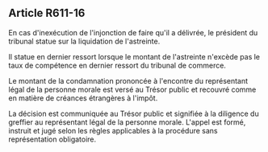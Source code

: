 Article R611-16
----
En cas d'inexécution de l'injonction de faire qu'il a délivrée, le président du
tribunal statue sur la liquidation de l'astreinte.

Il statue en dernier ressort lorsque le montant de l'astreinte n'excède pas le
taux de compétence en dernier ressort du tribunal de commerce.

Le montant de la condamnation prononcée à l'encontre du représentant légal de la
personne morale est versé au Trésor public et recouvré comme en matière de
créances étrangères à l'impôt.

La décision est communiquée au Trésor public et signifiée à la diligence du
greffier au représentant légal de la personne morale. L'appel est formé,
instruit et jugé selon les règles applicables à la procédure sans représentation
obligatoire.
